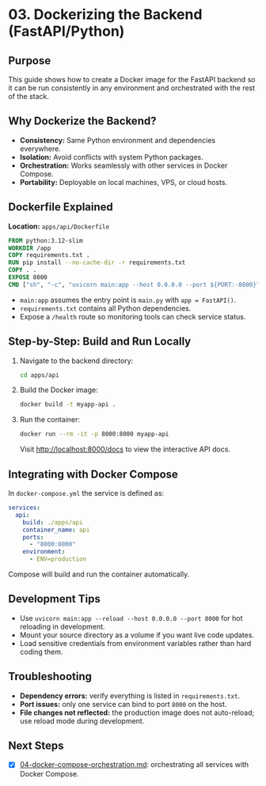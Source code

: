 # 03. Dockerizing the Backend (FastAPI/Python)

## Purpose

This guide shows how to create a Docker image for the FastAPI backend so it can be run consistently in any environment and orchestrated with the rest of the stack.

## Why Dockerize the Backend?

- **Consistency:** Same Python environment and dependencies everywhere.
- **Isolation:** Avoid conflicts with system Python packages.
- **Orchestration:** Works seamlessly with other services in Docker Compose.
- **Portability:** Deployable on local machines, VPS, or cloud hosts.

## Dockerfile Explained

**Location:** `apps/api/Dockerfile`

```dockerfile
FROM python:3.12-slim
WORKDIR /app
COPY requirements.txt .
RUN pip install --no-cache-dir -r requirements.txt
COPY . .
EXPOSE 8000
CMD ["sh", "-c", "uvicorn main:app --host 0.0.0.0 --port ${PORT:-8000}"]
```

- `main:app` assumes the entry point is `main.py` with `app = FastAPI()`.
- `requirements.txt` contains all Python dependencies.
- Expose a `/health` route so monitoring tools can check service status.

## Step-by-Step: Build and Run Locally

1. Navigate to the backend directory:

   ```bash
   cd apps/api
   ```

2. Build the Docker image:

   ```bash
   docker build -t myapp-api .
   ```

3. Run the container:

   ```bash
   docker run --rm -it -p 8000:8000 myapp-api
   ```

   Visit [http://localhost:8000/docs](http://localhost:8000/docs) to view the interactive API docs.

## Integrating with Docker Compose

In `docker-compose.yml` the service is defined as:

```yaml
services:
  api:
    build: ./apps/api
    container_name: api
    ports:
      - "8000:8000"
    environment:
      - ENV=production
```

Compose will build and run the container automatically.

## Development Tips

- Use `uvicorn main:app --reload --host 0.0.0.0 --port 8000` for hot reloading in development.
- Mount your source directory as a volume if you want live code updates.
- Load sensitive credentials from environment variables rather than hard coding them.

## Troubleshooting

- **Dependency errors:** verify everything is listed in `requirements.txt`.
- **Port issues:** only one service can bind to port `8000` on the host.
- **File changes not reflected:** the production image does not auto-reload; use reload mode during development.

## Next Steps

- [x] [04-docker-compose-orchestration.md](./04-docker-compose-orchestration.md): orchestrating all services with Docker Compose.


